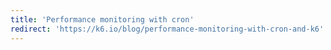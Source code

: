 ```yaml
---
title: 'Performance monitoring with cron'
redirect: 'https://k6.io/blog/performance-monitoring-with-cron-and-k6'
---
```

